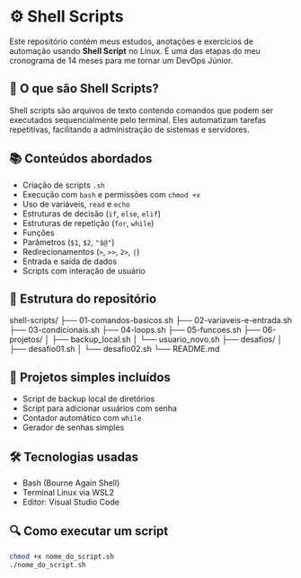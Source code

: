 # ⚙️ Shell Scripts

Este repositório contém meus estudos, anotações e exercícios de automação usando **Shell Script** no Linux. É uma das etapas do meu cronograma de 14 meses para me tornar um DevOps Júnior.

## 📌 O que são Shell Scripts?
Shell scripts são arquivos de texto contendo comandos que podem ser executados sequencialmente pelo terminal. Eles automatizam tarefas repetitivas, facilitando a administração de sistemas e servidores.

## 📚 Conteúdos abordados
- Criação de scripts `.sh`
- Execução com `bash` e permissões com `chmod +x`
- Uso de variáveis, `read` e `echo`
- Estruturas de decisão (`if`, `else`, `elif`)
- Estruturas de repetição (`for`, `while`)
- Funções
- Parâmetros (`$1`, `$2`, `"$@"`)
- Redirecionamentos (`>`, `>>`, `2>`, `|`)
- Entrada e saída de dados
- Scripts com interação de usuário

## 📂 Estrutura do repositório
shell-scripts/
├── 01-comandos-basicos.sh
├── 02-variaveis-e-entrada.sh
├── 03-condicionais.sh
├── 04-loops.sh
├── 05-funcoes.sh
├── 06-projetos/
│ ├── backup_local.sh
│ └── usuario_novo.sh
├── desafios/
│ ├── desafio01.sh
│ └── desafio02.sh
└── README.md


## 🚀 Projetos simples incluídos
- Script de backup local de diretórios
- Script para adicionar usuários com senha
- Contador automático com `while`
- Gerador de senhas simples

## 🛠️ Tecnologias usadas
- Bash (Bourne Again Shell)
- Terminal Linux via WSL2
- Editor: Visual Studio Code

## 🔍 Como executar um script
```bash
chmod +x nome_do_script.sh
./nome_do_script.sh
